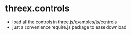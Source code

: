 threex.controls
===============

* load all the controls in three.js/examples/js/controls
* just a convenience require.js package to ease download